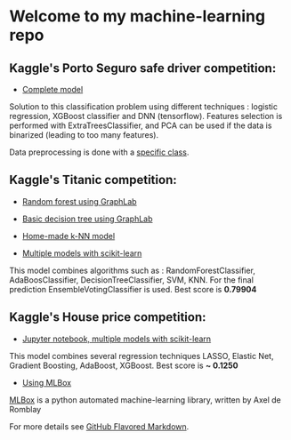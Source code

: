 # Welcome to my machine-learning repo

## Kaggle's Porto Seguro safe driver competition:
* [Complete model](https://github.com/DarquesM/Machine-Learning/blob/master/Kaggle/Porto%20Seguro/ExtraTress_PCA_DNN_Logit.py)

Solution to this classification problem using different techniques : logistic regression, XGBoost classifier and DNN (tensorflow). Features selection is performed with ExtraTreesClassifier, and PCA can be used if the data is binarized (leading to too many features). 

Data preprocessing is done with a [specific class](https://github.com/DarquesM/Machine-Learning/blob/master/Kaggle/Porto%20Seguro/encoder.py).


## Kaggle's Titanic competition:
* [Random forest using GraphLab](https://github.com/DarquesM/Machine-Learning/blob/master/Kaggle/Titanic/Random-forest.ipynb)

* [Basic decision tree using GraphLab](https://github.com/DarquesM/Machine-Learning/blob/master/Kaggle/Titanic/Simple_decision_tree.ipynb)

* [Home-made k-NN model](https://github.com/DarquesM/Machine-Learning/blob/master/Kaggle/Titanic/k-NN.ipynb)

* [Multiple models with scikit-learn](https://github.com/DarquesM/Machine-Learning/blob/master/Kaggle/Titanic/Titanic-Multi-model.py) 

This model combines algorithms such as : RandomForestClassifier, AdaBoosClassifier, DecisionTreeClassifier, SVM, KNN. For the final prediction EnsembleVotingClassifier is used. Best score is **0.79904**

## Kaggle's House price competition:

* [Jupyter notebook, multiple models with scikit-learn](https://github.com/DarquesM/Machine-Learning/blob/master/Kaggle/House%20Prices/HousePrice-Notebook_for_kaggle.ipynb)

This model combines several regression techniques LASSO, Elastic Net, Gradient Boosting, AdaBoost, XGBoost. Best score is **~ 0.1250**

* [Using MLBox](https://github.com/DarquesM/Machine-Learning/blob/master/Kaggle/House%20Prices/HousePrices-MLBox.py)

[MLBox](https://github.com/AxeldeRomblay/MLBox) is a python automated machine-learning library, written by Axel de Romblay

For more details see [GitHub Flavored Markdown](https://guides.github.com/features/mastering-markdown/).
